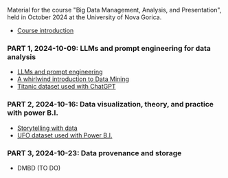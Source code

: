 Material for the course "Big Data Management, Analysis, and Presentation", held in October 2024 at the University of Nova Gorica.

* [Course introduction](https://github.com/dslab-uniud/teaching/blob/main/courses/Big%20Data%20Management%20Analysis%20Presentation/0%20-%20Course%20introduction.pdf)

### PART 1, 2024-10-09: LLMs and prompt engineering for data analysis 

* [LLMs and prompt engineering](https://github.com/dslab-uniud/teaching/blob/main/courses/Big%20Data%20Management%20Analysis%20Presentation/1%20-%20ChatGPT.pdf)
* [A whirlwind introduction to Data Mining](https://github.com/dslab-uniud/teaching/blob/main/courses/Big%20Data%20Management%20Analysis%20Presentation/4%20-%20Data_Mining_and_Machine_Learning__Nova_Gorica_.pdf)
* [Titanic dataset used with ChatGPT](https://github.com/dslab-uniud/teaching/blob/main/courses/Big%20Data%20Management%20Analysis%20Presentation/9%20-%20titanic.csv)

### PART 2, 2024-10-16: Data visualization, theory, and practice with power B.I.

* [Storytelling with data](https://github.com/dslab-uniud/teaching/blob/main/courses/Big%20Data%20Management%20Analysis%20Presentation/3%20-%20Storytelling%20with%20data.pdf)
* [UFO dataset used with Power B.I.](https://github.com/dslab-uniud/teaching/blob/main/courses/Big%20Data%20Management%20Analysis%20Presentation/ufo_sightings_scrubbed.csv)

### PART 3, 2024-10-23: Data provenance and storage

* DMBD (TO DO)
